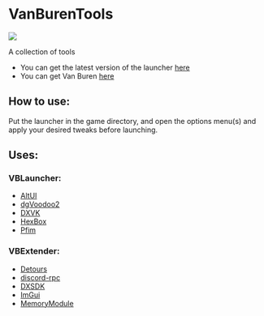 # VanBurenTools
[![](https://discordapp.com/api/guilds/470671750087180289/widget.png?style=shield)](https://discord.gg/tzF3YFu)

A collection of tools 
- You can get the latest version of the launcher [here](https://github.com/kran27/VanBurenLauncher/raw/main/VBLauncher/bin/Release/VBLauncher.exe)
- You can get Van Buren [here](https://archive.org/details/f3demo)

## How to use:
Put the launcher in the game directory, and open the options menu(s) and apply your desired tweaks before launching.
## Uses:
### VBLauncher:
- [AltUI](https://github.com/kran27/AltUI)
- [dgVoodoo2](http://dege.fw.hu)
- [DXVK](https://github.com/doitsujin/dxvk)
- [HexBox](https://sourceforge.net/projects/hexbox/)
- [Pfim](https://github.com/nickbabcock/Pfim)
### VBExtender:
- [Detours](https://github.com/microsoft/Detours)
- [discord-rpc](https://github.com/discord/discord-rpc)
- [DXSDK](https://www.microsoft.com/en-ca/download/details.aspx?id=6812)
- [ImGui](https://github.com/ocornut/imgui)
- [MemoryModule](https://github.com/fancycode/MemoryModule)
